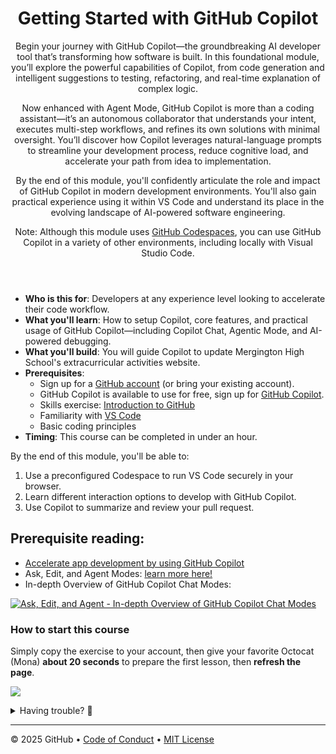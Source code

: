 <header>

# Getting Started with GitHub Copilot

Begin your journey with GitHub Copilot—the groundbreaking AI developer tool that’s transforming how software is built. In this foundational module, you’ll explore the powerful capabilities of Copilot, from code generation and intelligent suggestions to testing, refactoring, and real-time explanation of complex logic.

Now enhanced with Agent Mode, GitHub Copilot is more than a coding assistant—it’s an autonomous collaborator that understands your intent, executes multi-step workflows, and refines its own solutions with minimal oversight. You’ll discover how Copilot leverages natural-language prompts to streamline your development process, reduce cognitive load, and accelerate your path from idea to implementation.

By the end of this module, you'll confidently articulate the role and impact of GitHub Copilot in modern development environments. You'll also gain practical experience using it within VS Code and understand its place in the evolving landscape of AI-powered software engineering.

Note: Although this module uses [GitHub Codespaces](https://github.com/codespaces), you can use GitHub Copilot in a variety of other environments, including locally with Visual Studio Code.
</header>


- **Who is this for**: Developers at any experience level looking to accelerate their code workflow.
- **What you'll learn**: How to setup Copilot, core features, and practical usage of GitHub Copilot—including Copilot Chat, Agentic Mode, and AI-powered debugging.
- **What you'll build**: You will guide Copilot to update Mergington High School's extracurricular activities website.
- **Prerequisites**:
  - Sign up for a [GitHub account](https://github.com/) (or bring your existing account).  
  - GitHub Copilot is available to use for free, sign up for [GitHub Copilot](https://gh.io/copilot).
  - Skills exercise: [Introduction to GitHub](https://github.com/skills/introduction-to-github)
  - Familiarity with [VS Code](https://code.visualstudio.com/)
  - Basic coding principles
- **Timing**: This course can be completed in under an hour.


By the end of this module, you'll be able to:

1. Use a preconfigured Codespace to run VS Code securely in your browser.
2. Learn different interaction options to develop with GitHub Copilot.
3. Use Copilot to summarize and review your pull request.


## Prerequisite reading:
- [Accelerate app development by using GitHub Copilot](https://learn.microsoft.com/training/paths/accelerate-app-development-using-github-copilot/)
- Ask, Edit, and Agent Modes: [learn more here!](https://learn.microsoft.com/shows/visual-studio-code/ask-edit-and-agent-in-depth-overview-of-github-copilot-chat-modes)
- In-depth Overview of GitHub Copilot Chat Modes: 

<div align="left">
  
[![Ask, Edit, and Agent - In-depth Overview of GitHub Copilot Chat Modes](https://img.youtube.com/vi/s7Qzq0ejhjg/0.jpg)](https://www.youtube.com/watch?v=s7Qzq0ejhjg)

</div>

### How to start this course

Simply copy the exercise to your account, then give your favorite Octocat (Mona) **about 20 seconds** to prepare the first lesson, then **refresh the page**.

[![](https://img.shields.io/badge/Copy%20Exercise-%E2%86%92-1f883d?style=for-the-badge&logo=github&labelColor=197935)](https://github.com/new?template_owner=skills&template_name=getting-started-with-github-copilot&owner=%40me&name=skills-getting-started-with-github-copilot&description=Exercise:+Get+started+using+GitHub+Copilot&visibility=public)

<details>
<summary>Having trouble? 🤷</summary><br/>

When copying the exercise, we recommend the following settings:

- For owner, choose your personal account or an organization to host the repository.

- We recommend creating a public repository, since private repositories will use Actions minutes.
   
If the exercise isn't ready in 20 seconds, please check the [Actions](../../actions) tab.

- Check to see if a job is running. Sometimes it simply takes a bit longer.

- If the page shows a failed job, please submit an issue. Nice, you found a bug! 🐛

</details>

---

&copy; 2025 GitHub &bull; [Code of Conduct](https://www.contributor-covenant.org/version/2/1/code_of_conduct/code_of_conduct.md) &bull; [MIT License](https://gh.io/mit)

